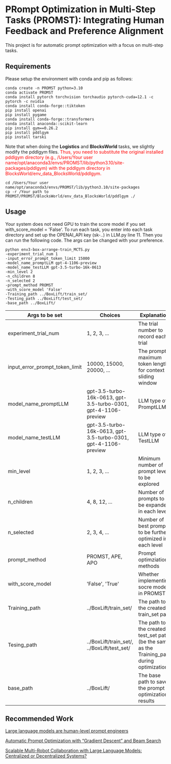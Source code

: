 # PRompt Optimization in Multi-Step Tasks (PROMST): Integrating Human Feedback and Preference Alignment

This project is for automatic prompt optimization with a focus on multi-step tasks.

## Requirements
Please setup the environment with conda and pip as follows:
```
conda create -n PROMST python=3.10
conda activate PROMST
conda install pytorch torchvision torchaudio pytorch-cuda=12.1 -c pytorch -c nvidia
conda install conda-forge::tiktoken
pip install openai
pip install pygame
conda install conda-forge::transformers
conda install anaconda::scikit-learn
pip install gym==0.26.2
pip install pddlgym
pip install tarski
```
Note that when doing the **Logistics** and **BlocksWorld** tasks, we slightly modify the pddlgym files. <span style="color:red;">Thus, you need to substitute the original installed pddlgym directory (e.g., /Users/Your user name/opt/anaconda3/envs/PROMST/lib/python3.10/site-packages/pddlgym) with the pddlgym directory in BlocksWorld/env_data_BlocksWorld/pddlgym.</span>
```
cd /Users/Your user name/opt/anaconda3/envs/PROMST/lib/python3.10/site-packages
cp -r /Your path to PROMST/PROMST/BlocksWorld/env_data_BlocksWorld/pddlgym ./
```

## Usage
Your system does not need GPU to train the score model if you set with_score_model = 'False'. To run each task, you enter into each task directory and set up the OPENAI_API key (sk-..) in LLM.py line 11. Then you can run the following code. The args can be changed with your preference.
```
python env3-box-arrange-train_MCTS.py
-experiment_trial_num 1
-input_error_prompt_token_limit 15000
-model_name_promptLLM gpt-4-1106-preview
-model_name_testLLM gpt-3.5-turbo-16k-0613
-min_level 2
-n_children 8
-n_selected 2
-prompt_method PROMST
-with_score_model 'False'
-Training_path ../BoxLift/train_set/
-Testing_path ../BoxLift/test_set/
-base_path ../BoxLift/
```

| Args to be set | Choices | Explanation |
| --------------- | --------------- | --------------- |
| experiment_trial_num | 1, 2, 3, ... | The trial number to record each trial |
| input_error_prompt_token_limit | 10000, 15000, 20000, ... | The prompt maximum token length for context sliding window |
| model_name_promptLLM | gpt-3.5-turbo-16k-0613, gpt-3.5-turbo-0301, gpt-4-1106-preview | LLM type of PromptLLM |
| model_name_testLLM | gpt-3.5-turbo-16k-0613, gpt-3.5-turbo-0301, gpt-4-1106-preview | LLM type of TestLLM |
| min_level | 1, 2, 3, ... | Minimum number of prompt levels to be explored |
| n_children | 4, 8, 12, ... | Number of prompts to be expanded in each level |
| n_selected | 2, 3, 4, ... | Number of best prompts to be further optimized in each level |
| prompt_method | PROMST, APE, APO | Prompt optimziation methods |
| with_score_model | 'False', 'True' | Whether implementing socre model in PROMST |
| Training_path | ../BoxLift/train_set/ | The path to the created train_set path |
| Tesing_path | ../BoxLift/train_set/, ../BoxLift/test_set/ | The path to the created test_set path (be the same as the Training_path during optimization) |
| base_path | ../BoxLift/ | The base path to save the prompt optimization results |

## Recommended Work

[Large language models are human-level prompt engineers](https://arxiv.org/abs/2211.01910)

[Automatic Prompt Optimization with “Gradient Descent” and Beam Search](https://arxiv.org/abs/2305.03495)

[Scalable Multi-Robot Collaboration with Large Language Models: Centralized or Decentralized Systems?](https://yongchao98.github.io/MIT-REALM-Multi-Robot/)

